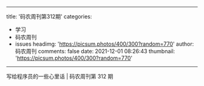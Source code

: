 
---
title: '码农周刊第312期'
categories: 
 - 学习
 - 码农周刊
 - issues
headimg: 'https://picsum.photos/400/300?random=770'
author: 码农周刊
comments: false
date: 2021-12-01 08:26:43
thumbnail: 'https://picsum.photos/400/300?random=770'
---

<div>   
写给程序员的一些心里话 | 码农周刊第 312 期  
</div>
            